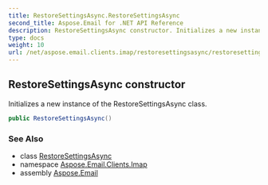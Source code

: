 ```yaml
---
title: RestoreSettingsAsync.RestoreSettingsAsync
second_title: Aspose.Email for .NET API Reference
description: RestoreSettingsAsync constructor. Initializes a new instance of the RestoreSettingsAsync class
type: docs
weight: 10
url: /net/aspose.email.clients.imap/restoresettingsasync/restoresettingsasync/
---
```

## RestoreSettingsAsync constructor

Initializes a new instance of the RestoreSettingsAsync class.

```csharp
public RestoreSettingsAsync()
```

### See Also

* class [RestoreSettingsAsync](../)
* namespace [Aspose.Email.Clients.Imap](../../restoresettingsasync/)
* assembly [Aspose.Email](../../../)


